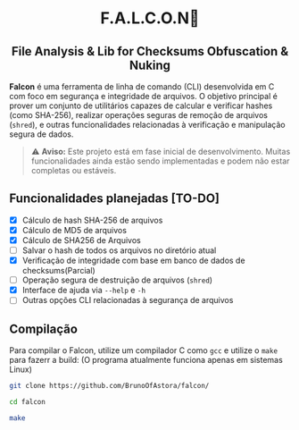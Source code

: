 <h1 align="center">F.A.L.C.O.N🦅</h1>
<h2 align="center"> File Analysis & Lib for Checksums Obfuscation & Nuking </h2>

**Falcon** é uma ferramenta de linha de comando (CLI) desenvolvida em C com foco em segurança e integridade de arquivos. O objetivo principal é prover um conjunto de utilitários capazes de calcular e verificar hashes (como SHA-256), realizar operações seguras de remoção de arquivos (`shred`), e outras funcionalidades relacionadas à verificação e manipulação segura de dados.

> ⚠️ **Aviso:** Este projeto está em fase inicial de desenvolvimento. Muitas funcionalidades ainda estão sendo implementadas e podem não estar completas ou estáveis.

## Funcionalidades planejadas [TO-DO]

- [X] Cálculo de hash SHA-256 de arquivos
- [X] Cálculo de MD5 de arquivos
- [x] Cálculo de SHA256 de Arquivos
- [ ] Salvar o hash de todos os arquivos no diretório atual
- [X] Verificação de integridade com base em banco de dados de checksums(Parcial)
- [ ] Operação segura de destruição de arquivos (`shred`)
- [X] Interface de ajuda via `--help` e `-h`
- [ ] Outras opções CLI relacionadas à segurança de arquivos

## Compilação

Para compilar o Falcon, utilize um compilador C como `gcc` e utilize o `make` para fazerr a build:
(O programa atualmente funciona apenas em sistemas Linux)

```bash
git clone https://github.com/BrunoOfAstora/falcon/

cd falcon

make
